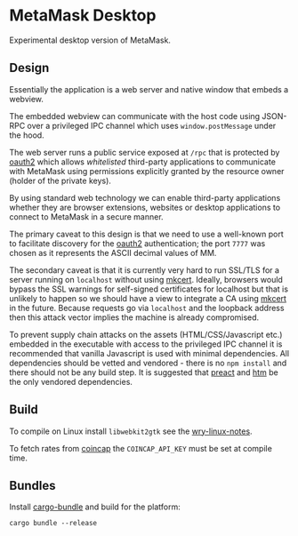 # MetaMask Desktop

Experimental desktop version of MetaMask.

## Design

Essentially the application is a web server and native window that embeds a webview.

The embedded webview can communicate with the host code using JSON-RPC over a privileged IPC channel which uses `window.postMessage` under the hood.

The web server runs a public service exposed at `/rpc` that is protected by [oauth2][] which allows *whitelisted* third-party applications to communicate with MetaMask using permissions explicitly granted by the resource owner (holder of the private keys).

By using standard web technology we can enable third-party applications whether they are browser extensions, websites or desktop applications to connect to MetaMask in a secure manner.

The primary caveat to this design is that we need to use a well-known port to facilitate discovery for the [oauth2][] authentication; the port `7777` was chosen as it represents the ASCII decimal values of MM.

The secondary caveat is that it is currently very hard to run SSL/TLS for a server running on `localhost` without using [mkcert][]. Ideally, browsers would bypass the SSL warnings for self-signed certificates for localhost but that is unlikely to happen so we should have a view to integrate a CA using [mkcert][] in the future. Because requests go via `localhost` and the loopback address then this attack vector implies the machine is already compromised.

To prevent supply chain attacks on the assets (HTML/CSS/Javascript etc.) embedded in the executable with access to the privileged IPC channel it is recommended that vanilla Javascript is used with minimal dependencies. All dependencies should be vetted and vendored - there is no `npm install` and there should not be any build step. It is suggested that [preact][] and [htm][] be the only vendored dependencies.

## Build

To compile on Linux install `libwebkit2gtk` see the [wry-linux-notes][].

To fetch rates from [coincap][] the `COINCAP_API_KEY` must be set at compile time.

## Bundles

Install [cargo-bundle][] and build for the platform:

```
cargo bundle --release
```

[cargo-bundle]: https://github.com/burtonageo/cargo-bundle
[wry-linux-notes]: https://github.com/tauri-apps/wry#linux
[coincap]: https://coincap.io/
[oauth2]: https://oauth.net/2/
[mkcert]: https://github.com/FiloSottile/mkcert
[preact]: https://preactjs.com/
[htm]: https://github.com/developit/htm
